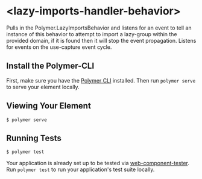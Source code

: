 # \<lazy-imports-handler-behavior\>

Pulls in the Polymer.LazyImportsBehavior and listens for an event to tell an instance of this behavior to attempt to import a lazy-group within the provided domain, if it is found then it will stop the event propagation. Listens for events on the use-capture event cycle.

## Install the Polymer-CLI

First, make sure you have the [Polymer CLI](https://www.npmjs.com/package/polymer-cli) installed. Then run `polymer serve` to serve your element locally.

## Viewing Your Element

```
$ polymer serve
```

## Running Tests

```
$ polymer test
```

Your application is already set up to be tested via [web-component-tester](https://github.com/Polymer/web-component-tester). Run `polymer test` to run your application's test suite locally.
